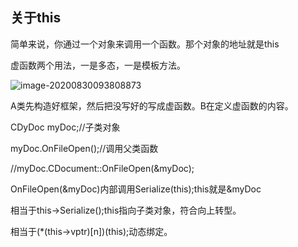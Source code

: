 ## 关于this

简单来说，你通过一个对象来调用一个函数。那个对象的地址就是this

虚函数两个用法，一是多态，一是模板方法。

![image-20200830093808873](C:\Users\xuyingfeng\AppData\Roaming\Typora\typora-user-images\image-20200830093808873.png)

A类先构造好框架，然后把没写好的写成虚函数。B在定义虚函数的内容。

CDyDoc myDoc;//子类对象

myDoc.OnFileOpen();//调用父类函数

//myDoc.CDocument::OnFileOpen(&myDoc);

OnFileOpen(&myDoc)内部调用Serialize(this);this就是&myDoc

相当于this->Serialize();this指向子类对象，符合向上转型。

相当于(*(this->vptr)[n])(this);动态绑定。

